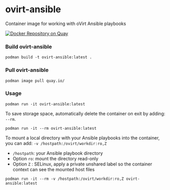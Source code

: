 # ovirt-ansible
Container image for working with oVirt Ansible playbooks

[![Docker Repository on Quay](https://quay.io/repository/techjw/ovirt-ansible/status "Docker Repository on Quay")](https://quay.io/repository/techjw/ovirt-ansible)

### Build ovirt-ansible
`podman build -t ovirt-ansible:latest .`

### Pull ovirt-ansible
`podman image pull quay.io/`

### Usage
`podman run -it ovirt-ansible:latest`

To save storage space, automatically delete the container on exit by adding: `--rm`.

`podman run -it --rm ovirt-ansible:latest`

To mount a local directory with your Ansible playbooks into the container, you can add: `-v /hostpath:/ovirt/workdir:ro,Z`

* `/hostpath`: your Ansible playbook directory
* Option `ro`: mount the directory read-only
* Option `Z` : SELinux, apply a private unshared label so the container context can see the mounted host files

`podman run -it --rm -v /hostpath:/ovirt/workdir:ro,Z ovirt-ansible:latest`
